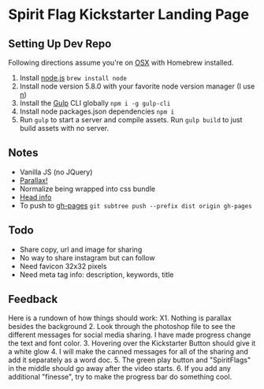 # Spirit Flag Kickstarter Landing Page

## Setting Up Dev Repo
Following directions assume you're on [OSX](http://brew.sh/) with Homebrew installed.
1. Install [node.js](https://nodejs.org/en/) `brew install node`
2. Install node version 5.8.0 with your favorite node version manager (I use [n](https://www.npmjs.com/package/n))
3. Install the [Gulp](http://gulpjs.com/) CLI globally `npm i -g gulp-cli`
4. Install node packages.json dependencies `npm i`
5. Run `gulp` to start a server and compile assets. Run `gulp build` to just build assets with no server.

## Notes
- Vanilla JS (no JQuery)
- [Parallax!](https://github.com/wagerfield/parallax)
- Normalize being wrapped into css bundle
- [Head info](https://github.com/joshbuchea/HEAD)
- To push to [gh-pages](http://anthony-dandrea.github.io/spirit-flag-kickstarter-lp/) `git subtree push --prefix dist origin gh-pages`

## Todo
- Share copy, url and image for sharing
- No way to share instagram but can follow
- Need favicon 32x32 pixels
- Need meta tag info: description, keywords, title

## Feedback
Here is a rundown of how things should work:
X1. Nothing is parallax besides the background
2. Look through the photoshop file to see the different messages for social media sharing. I have made progress change the text and font color.
3. Hovering over the Kickstarter Button should give it a white glow
4. I will make the canned messages for all of the sharing and add it separately as a word doc.
5. The green play button and "SpiritFlags" in the middle should go away after the video starts.
6. If you add any additional "finesse", try to make the progress bar do something cool.
